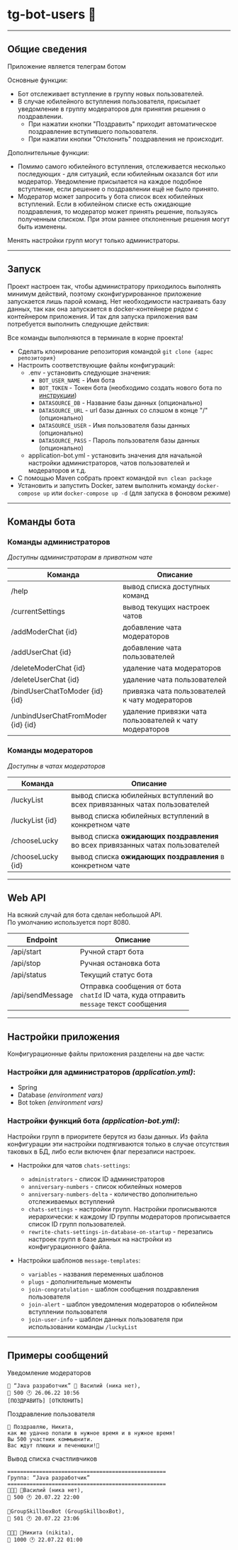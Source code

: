 # tg-bot-users 🤖

---
## Общие сведения
Приложение является телеграм ботом


Основные функции:
  * Бот отслеживает вступление в группу новых пользователей.
  * В случае юбилейного вступления пользователя, присылает уведомление в группу модераторов для принятия решения о поздравлении.
    * При нажатии кнопки "Поздравить" приходит автоматическое поздравление вступившего пользователя.
    * При нажатии кнопки "Отклонить" поздравления не происходит.


Дополнительные функции:
  * Помимо самого юбилейного вступления, отслеживается несколько последующих - для ситуаций, если юбилейным оказался бот или модератор. Уведомление присылается на каждое подобное вступление, если решение о поздравлении ещё не было принято.
  * Модератор может запросить у бота список всех юбилейных вступлений. Если в юбилейном списке есть ожидающие поздравления, то модератор может принять решение, пользуясь полученным списком. При этом раннее отклоненные решения могут быть изменены. 


Менять настройки групп могут только администраторы.

---
## Запуск
Проект настроен так, чтобы администратору приходилось выполнять минимум действий, поэтому сконфигурированное приложение запускается лишь парой команд. Нет необходимости настраивать базу данных, так как она запускается в docker-контейнере рядом с контейнером приложения. И так для запуска приложения вам потребуется выполнить следующие действия:

Все команды выполняются в терминале в корне проекта!
* Сделать клонирование репозитория командой `git clone {адрес репозитория}`
* Настроить соответствующие файлы конфигураций:
    * .env - установить следующие значения:
        * `BOT_USER_NAME` - Имя бота
        * `BOT_TOKEN` - Токен бота (необходимо создать нового бота по [инструкции](https://core.telegram.org/bots#3-how-do-i-create-a-bot))
        * `DATASOURCE_DB` - Название базы данных (опционально)
        * `DATASOURCE_URL` - url базы данных со слэшом в конце "/" (опционально)
        * `DATASOURCE_USER` - Имя пользователя базы данных (опционально)
        * `DATASOURCE_PASS` - Пароль пользователя базы данных (опционально)
    * application-bot.yml - установить значения для начальной настройки администраторов, чатов пользователей и модераторов и т.д.
* С помощью Maven собрать проект командой `mvn clean package`
* Установить и запустить Docker, затем выполнить команду `docker-compose up` или `docker-compose up -d` (для запуска в фоновом режиме)

---
## Команды бота

### Команды администраторов
_Доступны администраторам в приватном чате_

| Команда                            | Описание                                                |
|------------------------------------|---------------------------------------------------------|
| /help                              | вывод списка доступных команд                           |
| /currentSettings                   | вывод текущих настроек чатов                            |
| /addModerChat {id}                 | добавление чата модераторов                             |
| /addUserChat {id}                  | добавление чата пользователей                           |
| /deleteModerChat {id}              | удаление чата модераторов                               |
| /deleteUserChat {id}               | удаление чата пользователей                             |
| /bindUserChatToModer {id} {id}     | привязка чата пользователей к чату модераторов          |
| /unbindUserChatFromModer {id} {id} | удаление привязки чата пользователей к чату модераторов |


### Команды модераторов
_Доступны в чатах модераторов_

| Команда             | Описание                                                                        |
|---------------------|---------------------------------------------------------------------------------|
| /luckyList          | вывод списка юбилейных вступлений во всех привязанных чатах пользователей       |
| /luckyList {id}     | вывод списка юбилейных вступлений в конкретном чате                             |
| /chooseLucky        | вывод списка **ожидающих поздравления** во всех привязанных чатах пользователей |
| /chooseLucky {id}   | вывод списка **ожидающих поздравления** в конкретном чате                       |


---
## Web API
На всякий случай для бота сделан небольшой API.<br/>По умолчанию используется порт 8080.

| Endpoint         | Описание                                                                                        |
|------------------|-------------------------------------------------------------------------------------------------|
| /api/start       | Ручной старт бота                                                                               |
| /api/stop        | Ручная остановка бота                                                                           |
| /api/status      | Текущий статус бота                                                                             |
| /api/sendMessage | Отправка сообщения от бота<br/> `chatId` ID чата, куда отправить<br/> `message` текст сообщения |


---
## Настройки приложения

Конфигурационные файлы приложения разделены на две части:
### Настройки для администраторов _(application.yml)_:
  * Spring
  * Database _(environment vars)_
  * Bot token _(environment vars)_


### Настройки функций бота _(application-bot.yml)_:
Настройки групп в приоритете берутся из базы данных. Из файла конфигурации эти настройки подтягиваются только в случае отсутствия таковых в БД, либо если включен флаг перезаписи настроек.

  * Настройки для чатов `chats-settings`:
    * `administrators` - список ID администраторов
    * `anniversary-numbers` - список юбилейных номеров
    * `anniversary-numbers-delta` - количество дополнительно отслеживаемых вступлений
    * `chats-settings` - настройки групп. Настройки прописываются иерархически: к каждому ID группы модераторов прописывается список ID групп пользователей.
    * `rewrite-chats-settings-in-database-on-startup` - перезапись настроек групп в базе данных на настройки из конфигурационного файла.


  * Настройки шаблонов `message-templates`:
    * `variables` - названия переменных шаблонов
    * `plugs` - дополнительные моменты
    * `join-congratulation` - шаблон сообщения поздравления пользователя
    * `join-alert` - шаблон уведомления модераторов о юбилейном вступлении пользователя
    * `join-user-info` - шаблон данных пользователя при использовании команды `/luckyList`


---
## Примеры сообщений

Уведомление модераторов

    🎉 “Java разработчик” 👤 Василий (ника нет),
    🔢 500 🕐 26.06.22 10:56
    [ПОЗДРАВИТЬ] [ОТКЛОНИТЬ]

Поздравление пользователя

    🎉 Поздравляю, Никита,
    как же удачно попали в нужное время и в нужное время!
    Вы 500 участник коммьюнити.
    Вас ждут плюшки и печенюшки!🎉

Вывод списка счастливчиков

    ==================================================
    Группа: “Java разработчик”
    ==================================================
    👑👑👑 👤Василий (ника нет),
    🔢 500 🕐 20.07.22 22:00
    
    👤GroupSkillboxBot (GroupSkillboxBot),
    🔢 501 🕐 20.07.22 23:06
    
    👑👑👑 👤Никита (nikita),
    🔢 1000 🕐 22.07.22 01:00